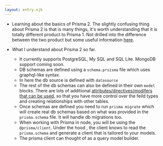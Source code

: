 ```yaml
---
layout: entry.njk
---
```


- Learning about the basics of Prisma 2. The slightly confusing thing about Prisma 2 is that is many things, it's worth understanding that it is totally different product to Prisma 1. Not drilled into the difference between the two product but some useful information [here](https://www.prisma.io/docs/guides/upgrade-guides/upgrade-from-prisma-1/how-to-upgrade).

- What I understand about Prisma 2 so far. 
    - It currently supports PostgreSQL, My SQL and SQL Lite. MongoDB support coming soon.
    - DB schemas are defined using a `schema.prsisma` file which uses graphql-like syntax. 
    - In here the db source is defined with `datasource`
    - The rest of the db schemas can also be defined in their own `model` blocks. There are lots of additional [attributes/directives/modifers that can be used](https://www.prisma.io/docs/reference/api-reference/prisma-schema-reference/), so that you have more control over the feild types and creating relationships with other tables.
    - Once schemas are defined you need to run `prisma migrate` which will create real db schemas based on what was provided in the `prisma.schema` file. It will handle db migrations too.
    - When working with Prisma in node, you will be using the `@prisma/client`. Under the hood , the client knows to read the `prisma.schema` and generate a client that is tailored to your models.
    - The prisma client can thought of as a query model builder.
